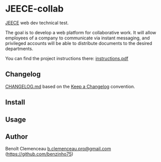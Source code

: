 # JEECE-collab

[JEECE](https://www.jeece.fr/) web dev technical test.

The goal is to develop a web platform for collaborative work. It will allow employees of a company to communicate via instant messaging, and privileged accounts will be able to distribute documents to the desired departments.

You can find the project instructions there: [instructions.pdf](../master/instructions.pdf)

## Changelog

[CHANGELOG.md](../master/CHANGELOG.md) based on the [Keep a Changelog](https://keepachangelog.com/en/1.0.0/) convention.

## Install

## Usage

## Author

Benoît Clemenceau <b.clemenceau.pro@gmail.com> (https://github.com/benzinho75)